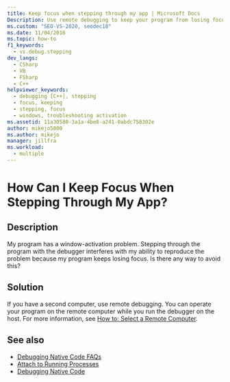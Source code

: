 ```yaml
---
title: Keep focus when stepping through my app | Microsoft Docs
Description: Use remote debugging to keep your program from losing focus when you debug a window activation problem.
ms.custom: "SEO-VS-2020, seodec18"
ms.date: 11/04/2016
ms.topic: how-to
f1_keywords: 
  - vs.debug.stepping
dev_langs: 
  - CSharp
  - VB
  - FSharp
  - C++
helpviewer_keywords: 
  - debugging [C++], stepping
  - focus, keeping
  - stepping, focus
  - windows, troubleshooting activation
ms.assetid: 11a30580-3a1a-4be8-a241-0abdc758302e
author: mikejo5000
ms.author: mikejo
manager: jillfra
ms.workload: 
  - multiple
---
```

# How Can I Keep Focus When Stepping Through My App?
## Description
 My program has a window-activation problem. Stepping through the program with the debugger interferes with my ability to reproduce the problem because my program keeps losing focus. Is there any way to avoid this?

## Solution
 If you have a second computer, use remote debugging. You can operate your program on the remote computer while you run the debugger on the host. For more information, see [How to: Select a Remote Computer](/previous-versions/visualstudio/visual-studio-2010/w8wtw2f3(v=vs.100)).

## See also
- [Debugging Native Code FAQs](../debugger/debugging-native-code-faqs.md)
- [Attach to Running Processes](../debugger/attach-to-running-processes-with-the-visual-studio-debugger.md)
- [Debugging Native Code](../debugger/debugging-native-code.md)